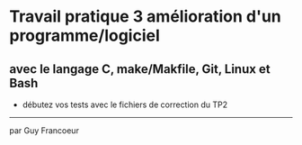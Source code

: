 # Travail pratique 3 amélioration d'un programme/logiciel
## avec le langage C, make/Makfile, Git, Linux et Bash

+ débutez vos tests avec le fichiers de correction du TP2


----
par Guy Francoeur
